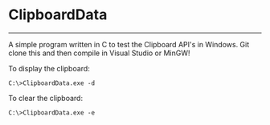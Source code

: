 # ClipboardData
---
A simple program written in C to test the Clipboard API's in Windows. Git clone this and then compile in Visual Studio or MinGW!

To display the clipboard:
```
C:\>ClipboardData.exe -d
```

To clear the clipboard:
```
C:\>ClipboardData.exe -e
```